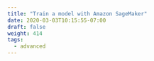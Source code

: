 ```yaml
---
title: "Train a model with Amazon SageMaker"
date: 2020-03-03T10:15:55-07:00
draft: false
weight: 414
tags:
  - advanced
---
```

